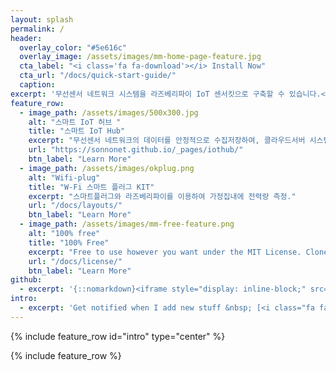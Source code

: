 ```yaml
---
layout: splash
permalink: /
header:
  overlay_color: "#5e616c"
  overlay_image: /assets/images/mm-home-page-feature.jpg
  cta_label: "<i class='fa fa-download'></i> Install Now"
  cta_url: "/docs/quick-start-guide/"
  caption:
excerpt: '무선센서 네트워크 시스템을 라즈베리파이 IoT 센서킷으로 구축할 수 있습니다.<br /> <small><a href="https://github.com/sonnonet/sonnonet.github.io">Latest release v1.0.0</a></small><br /><br /> {::nomarkdown}<iframe style="display: inline-block;" src="https://ghbtns.com/github-btn.html?user=sonnonet&repo=sonnonet.github.io&type=star&count=true&size=large" frameborder="0" scrolling="0" width="160px" height="30px"></iframe> <iframe style="display: inline-block;" src="https://ghbtns.com/github-btn.html?user=sonnonet&repo=sonnonet.github.io&type=fork&count=true&size=large" frameborder="0" scrolling="0" width="158px" height="30px"></iframe>{:/nomarkdown}'
feature_row:
  - image_path: /assets/images/500x300.jpg
    alt: "스마트 IoT 허브 "
    title: "스마트 IoT Hub"
    excerpt: "무선센서 네트워크의 데이터를 안정적으로 수집저장하여, 클라우드서버 시스템과 연동하는 스마트 IoT허브 시스템입니다"
    url: "https://sonnonet.github.io/_pages/iothub/"
    btn_label: "Learn More"
  - image_path: /assets/images/okplug.png
    alt: "Wifi-plug"
    title: "W-Fi 스마트 플러그 KIT"
    excerpt: "스마트플러그와 라즈베리파이를 이용하여 가정집내에 전력량 측정."
    url: "/docs/layouts/"
    btn_label: "Learn More"
  - image_path: /assets/images/mm-free-feature.png
    alt: "100% free"
    title: "100% Free"
    excerpt: "Free to use however you want under the MIT License. Clone it, fork it, customize it, whatever!"
    url: "/docs/license/"
    btn_label: "Learn More"
github:
  - excerpt: '{::nomarkdown}<iframe style="display: inline-block;" src="https://ghbtns.com/github-btn.html?user=mmistakes&repo=minimal-mistakes&type=star&count=true&size=large" frameborder="0" scrolling="0" width="160px" height="30px"></iframe> <iframe style="display: inline-block;" src="https://ghbtns.com/github-btn.html?user=mmistakes&repo=minimal-mistakes&type=fork&count=true&size=large" frameborder="0" scrolling="0" width="158px" height="30px"></iframe>{:/nomarkdown}'
intro:
  - excerpt: 'Get notified when I add new stuff &nbsp; [<i class="fa fa-twitter"></i> @sonnonet](https://twitter.com/sonnonet){: .btn .btn--twitter} [<i class="fa fa-paypal"></i> Tip Me](https://www.paypal.me/sonnonet){: .btn}'
---
```


{% include feature_row id="intro" type="center" %}

{% include feature_row %}
